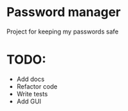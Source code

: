 # Password manager
Project for keeping my passwords safe

# TODO:

* Add docs
* Refactor code
* Write tests
* Add GUI
